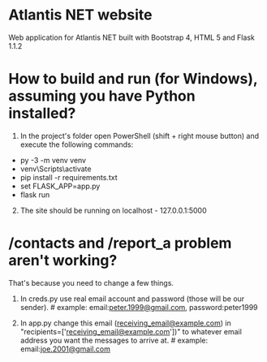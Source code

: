 # Atlantis NET website
Web application for Atlantis NET built with Bootstrap 4, HTML 5 and Flask 1.1.2


# How to build and run (for Windows), assuming you have Python installed?

1. In the project's folder open PowerShell (shift + right mouse button) and execute the following commands:

* py -3 -m venv venv
* venv\Scripts\activate
* pip install -r requirements.txt
* set FLASK_APP=app.py
* flask run

2. The site should be running on localhost - 127.0.0.1:5000

# /contacts and /report_a problem aren't working?

That's because you need to change a few things.

1. In creds.py use real email account and password (those will be our sender). # example: email:peter.1999@gmail.com, password:peter1999

2. In app.py change this email (receiving_email@example.com) in "recipients=['receiving_email@example.com'])" to whatever email address you want the messages to arrive at. # example: email:joe.2001@gmail.com
